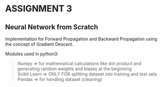 # ASSIGNMENT 3

## Neural Network from Scratch

Implementation for Forward Propagation and Backward Propagation using the concept of Gradient Descent.

Modules used in python3:<br>
> Numpy => for mathematical calculations like dot product and generating random weights and biases at the beginning<br>
> Scikit Learn => ONLY FOR splitting dataset into training and test sets<br>
> Pandas => for handling dataset (cleaning)